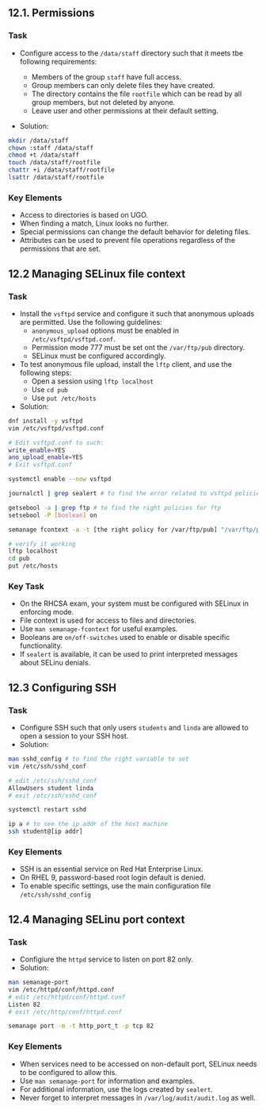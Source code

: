 ## 12.1. Permissions
### Task
- Configure access to the `/data/staff` directory such that it meets tbe following requirements:
    - Members of the group `staff` have full access.
    - Group members can only delete files they have created.
    - The directory contains the file `rootfile` which can be read by all group members, but not deleted by anyone.
    - Leave user and other permissions at their default setting. 

- Solution:

```bash
mkdir /data/staff
chown :staff /data/staff
chmod +t /data/staff
touch /data/staff/rootfile
chattr +i /data/staff/rootfile
lsattr /data/staff/rootfile
```

### Key Elements
- Access to directories is based on UGO.
- When finding a match, Linux looks no further.
- Special permissions can change the default behavior for deleting files.
- Attributes can be used to prevent file operations regardless of the permissions that are set.

## 12.2 Managing SELinux file context
### Task
- Install the `vsftpd` service and configure it such that anonymous uploads are permitted. Use the following guidelines:
    - `anonymous_upload` options must be enabled in `/etc/vsftpd/vsftpd.conf`.
    - Permission mode 777 must be set ont the `/var/ftp/pub` directory.
    - SELinux must be configured accordingly.
- To test anonymous file upload, install the `lftp` client, and use the following steps:
    - Open a session using `lftp localhost`
    - Use `cd pub`
    - Use `put /etc/hosts`
- Solution:
```bash
dnf install -y vsftpd
vim /etc/vsftpd/vsftpd.conf

# Edit vsftpd.conf to such:
write_enable=YES
ano_upload_enable=YES
# Exit vsftpd.conf

systemctl enable --now vsftpd

journalctl | grep sealert # to find the error related to vsftpd policies unmatching

getsebool -a | grep ftp # to find the right policies for ftp
setsebool -P [boolean] on

semanage fcontext -a -t [the right policy for /var/ftp/pub] "/var/ftp/pub(/.*)?"

# verify it working
lftp localhost
cd pub
put /etc/hosts
```

### Key Task
- On the RHCSA exam, your system must be configured with SELinux in enforcing mode.
- File context is used for access to files and directories.
- Use `man semanage-fcontext` for useful examples.
- Booleans are `on/off-switches` used to enable or disable specific functionality.
- If `sealert` is available, it can be used to print interpreted messages about SELinu denials.

## 12.3 Configuring SSH
### Task
- Configure SSH such that only users `students` and `linda` are allowed to open a session to your SSH host.
- Solution:

```bash
man sshd_config # to find the right variable to set
vim /etc/ssh/sshd_conf

# edit /etc/ssh/sshd_conf
AllowUsers student linda
# exit /etc/ssh/sshd_conf

systemctl restart sshd

ip a # to see the ip addr of the host machine
ssh student@[ip addr]
```
### Key Elements
- SSH is an essential service on Red Hat Enterprise Linux.
- On RHEL 9, password-based root login default is denied.
- To enable specific settings, use the main configuration file `/etc/ssh/sshd_config`

## 12.4 Managing SELinu port context
### Task
- Configiure the `httpd` service to listen on port 82 only.
- Solution:

```bash
man semanage-port
vim /etc/httpd/conf/httpd.conf
# edit /etc/httpd/conf/httpd.conf
Listen 82
# exit /etc/http/conf/httpd.conf

semanage port -m -t http_port_t -p tcp 82
```
### Key Elements
- When services need to be accessed on non-default port, SELinux needs to be configured to allow this.
- Use `man semanage-port` for information and examples.
- For additional information, use the logs created by `sealert`.
- Never forget to interpret messages in `/var/log/audit/audit.log` as well.